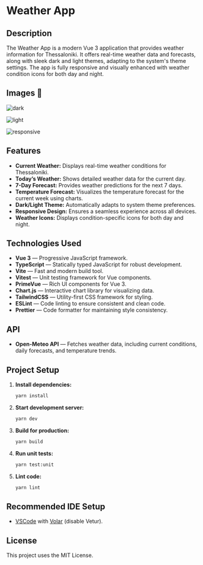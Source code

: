 # Weather App

## Description

The Weather App is a modern Vue 3 application that provides weather information for Thessaloniki. It offers real-time weather data and forecasts, along with sleek dark and light themes, adapting to the system's theme settings. The app is fully responsive and visually enhanced with weather condition icons for both day and night.

## Images 📸

![dark](https://github.com/user-attachments/assets/fa83d901-5191-4545-a0f0-e10f98e963d0)

![light](https://github.com/user-attachments/assets/d288b92b-429d-45e8-830f-37583a589ed2)

![responsive](https://github.com/user-attachments/assets/d90d422c-5de4-409f-860e-5ce26a87bdd3)

## Features

- **Current Weather:** Displays real-time weather conditions for Thessaloniki.
- **Today’s Weather:** Shows detailed weather data for the current day.
- **7-Day Forecast:** Provides weather predictions for the next 7 days.
- **Temperature Forecast:** Visualizes the temperature forecast for the current week using charts.
- **Dark/Light Theme:** Automatically adapts to system theme preferences.
- **Responsive Design:** Ensures a seamless experience across all devices.
- **Weather Icons:** Displays condition-specific icons for both day and night.

## Technologies Used

- **Vue 3** — Progressive JavaScript framework.
- **TypeScript** — Statically typed JavaScript for robust development.
- **Vite** — Fast and modern build tool.
- **Vitest** — Unit testing framework for Vue components.
- **PrimeVue** — Rich UI components for Vue 3.
- **Chart.js** — Interactive chart library for visualizing data.
- **TailwindCSS** — Utility-first CSS framework for styling.
- **ESLint** — Code linting to ensure consistent and clean code.
- **Prettier** — Code formatter for maintaining style consistency.

## API

- **Open-Meteo API** — Fetches weather data, including current conditions, daily forecasts, and temperature trends.

## Project Setup

1. **Install dependencies:**
   ```sh
   yarn install
   ```
2. **Start development server:**
   ```sh
   yarn dev
   ```
3. **Build for production:**
   ```sh
   yarn build
   ```
4. **Run unit tests:**
   ```sh
   yarn test:unit
   ```
5. **Lint code:**
   ```sh
   yarn lint
   ```

## Recommended IDE Setup

- [VSCode](https://code.visualstudio.com/) with [Volar](https://marketplace.visualstudio.com/items?itemName=Vue.volar) (disable Vetur).

## License

This project uses the MIT License.
